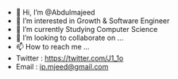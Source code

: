 - 👋 Hi, I’m @Abdulmajeed
- 👀 I’m interested in Growth & Software Engineer
- 🌱 I’m currently Studying Computer Science
- 💞️ I’m looking to collaborate on ...
- 📫 How to reach me ...
- Twitter : https://twitter.com/J1_1o
- Email : ip.mjeed@gmail.com

<!---
Ji-do/Ji-do is a ✨ special ✨ repository because its `README.md` (this file) appears on your GitHub profile.
You can click the Preview link to take a look at your changes.
--->
